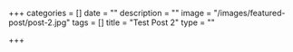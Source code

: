 +++
categories = []
date = ""
description = ""
image = "/images/featured-post/post-2.jpg"
tags = []
title = "Test Post 2"
type = ""

+++
